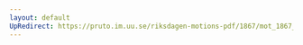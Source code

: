 ```yaml
---
layout: default
UpRedirect: https://pruto.im.uu.se/riksdagen-motions-pdf/1867/mot_1867__ak__27.pdf
---
```

